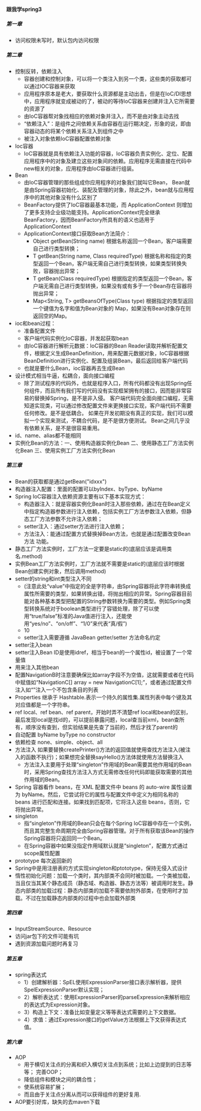 #### 跟我学spring3
##### 第一章
* 访问权限未写时，默认包内访问权限
##### 第二章
* 控制反转，依赖注入
	* 容器创建和控制对象，可以将一个类注入到另一个类，这些类的获取都可以通过IOC容器来获取
	* 应用程序原本是老大，要获取什么资源都是主动出击，但是在IoC/DI思想中，应用程序就变成被动的了，被动的等待IoC容器来创建并注入它所需要的资源了
	* 由IoC容器帮对象找相应的依赖对象并注入，而不是由对象主动去找
	* “依赖注入”：是组件之间依赖关系由容器在运行期决定，形象的说，即由容器动态的将某个依赖关系注入到组件之中
	* 被注入对象依赖IoC容器配置依赖对象
* Ioc容器
	* IoC容器就是具有依赖注入功能的容器，IoC容器负责实例化、定位、配置应用程序中的对象及建立这些对象间的依赖。应用程序无需直接在代码中new相关的对象，应用程序由IoC容器进行组装。
* Bean
	* 由IoC容器管理的那些组成你应用程序的对象我们就叫它Bean， Bean就是由Spring容器初始化、装配及管理的对象，除此之外，bean就与应用程序中的其他对象没有什么区别了
	* BeanFactory提供了IoC容器最基本功能，而 ApplicationContext 则增加了更多支持企业级功能支持。ApplicationContext完全继承BeanFactory，因而BeanFactory所具有的语义也适用于ApplicationContext
	* ApplicationContext接口获取Bean方法简介：
		* Object getBean(String name) 根据名称返回一个Bean，客户端需要自己进行类型转换；
		* T getBean(String name, Class<T> requiredType) 根据名称和指定的类型返回一个Bean，客户端无需自己进行类型转换，如果类型转换失败，容器抛出异常；
		* T getBean(Class<T> requiredType) 根据指定的类型返回一个Bean，客户端无需自己进行类型转换，如果没有或有多于一个Bean存在容器将抛出异常；
		* Map<String, T> getBeansOfType(Class<T> type) 根据指定的类型返回一个键值为名字和值为Bean对象的 Map，如果没有Bean对象存在则返回空的Map。
* ioc和bean过程：
	* 准备配置文件
	* 客户端代码实例化IoC容器，并发起获取bean
	* 由IoC容器进行解析元数据：IoC容器的Bean Reader读取并解析配置文件，根据定义生成BeanDefinition，用来配置元数据对象，IoC容器根据BeanDefinition进行实例化、配置及组装Bean，最后返回给客户端代码
	* 也就是要什么Bean，ioc容器再去生成Bean
* 设计模式相当牛逼，松耦合，面向接口编程
	* 除了测试程序的代码外，也就是程序入口，所有代码都没有出现Spring任何组件，而且所有我们写的代码没有实现框架拥有的接口，因而能非常容易的替换掉Spring，是不是非入侵。
客户端代码完全面向接口编程，无需知道实现类，可以通过修改配置文件来更换接口实现，客户端代码不需要任何修改。是不是低耦合。
如果在开发初期没有真正的实现，我们可以模拟一个实现来测试，不耦合代码，是不是很方便测试。
Bean之间几乎没有依赖关系，是不是很容易重用。
* id、name、alias都不能相同
* 实例化Bean的方法：一、使用构造器实例化Bean  二、使用静态工厂方法实例化Bean  三、使用实例工厂方法实例化Bean
##### 第三章
* Bean的获取都是通过getBean("idxxx")
* 构造器注入配置：里面的配置可以byIndex、byType、byName
* Spring IoC容器注入依赖资源主要有以下基本实现方式：
     * 构造器注入：就是容器实例化Bean时注入那些依赖，通过在在Bean定义中指定构造器参数进行注入依赖，包括实例工厂方法参数注入依赖，但静态工厂方法参数不允许注入依赖；
     * setter注入：通过setter方法进行注入依赖；
     * 方法注入：能通过配置方式替换掉Bean方法，也就是通过配置改变Bean方法 功能。
* 静态工厂方法实例时，工厂方法一定要是static的(底层应该是调用类名.method)
* 实例Bean工厂方法实例时，工厂方法就不需要是static的(底层应该时根据Bean创建实例对象，然后调用method)
* setter的string和int类型注入不同
	* <property name="message" value="Hello World!"/>  (注意此处“value”中指定的全是字符串，由Spring容器将此字符串转换成属性所需要的类型，如果转换出错，将抛出相应的异常。Spring容器目前能对各种基本类型把配置的String参数转换为需要的类型。例如Spring类型转换系统对于boolean类型进行了容错处理，除了可以使用“true/false”标准的Java值进行注入，还能使用“yes/no”、“on/off”、“1/0”来代表“真/假”)
	* <property name="index"><value>10</value></property>
	* setter注入需要遵循 JavaBean getter/setter 方法命名约定
* setter注入bean
* setter注入Bean ID是使用idref，相当于bean的一个属性id，被设置了一个常量值
* <ref>用来注入其他bean
* 配置NavigationB时注意要确保比如array字段不为空值，这就需要或者在代码中赋值如“NavigationC[] array = new NavigationC[1];”，或者通过配置文件注入如“<list></list>”注入一个不包含条目的列表
* Properties 继承于 Hashtable.表示一个持久的属性集.属性列表中每个键及其对应值都是一个字符串。
* ref local、ref bean、ref parent，开始时弄不清楚ref local和bean的区别，最后发现local是找id的，可以提前暴露问题，local查当前xml，bean查所有，顺序没有查到，但实验结果是先查了当前的，然后才找了parent的
* 自动配置 byName byType no constructor
* 依赖检查 none、simple、object、all
* 方法注入 如果要替换createPrinter()方法的返回值就使用查找方法注入(被注入的函数不执行)；如果想完全替换sayHello()方法体就使用方法替换注入
	* 方法注入主要用于处理“singleton”作用域的Bean需要其他作用域的Bean时，采用Spring查找方法注入方式无需修改任何代码即能获取需要的其他作用域的Bean。
* Spring 容器看作 beans，在 XML 配置文件中 beans 的 auto-wire 属性设置为 byName。然后，它尝试将它的属性与配置文件中定义为相同名称的 beans 进行匹配和连接。如果找到匹配项，它将注入这些 beans，否则，它将抛出异常。
* singleton
	* 指“singleton”作用域的Bean只会在每个Spring IoC容器中存在一个实例，而且其完整生命周期完全由Spring容器管理。对于所有获取该Bean的操作Spring容器将只返回同一个Bean。
	* 在Spring容器中如果没指定作用域默认就是“singleton”，配置方式通过scope属性配置
* prototype 每次返回新的
* Spring中是用注册表的方式实现singleton和ptototype，保持无侵入式设计
* 惰性初始化问题：加载一个类时，其内部类不会同时被加载。一个类被加载，当且仅当其某个静态成员（静态域、构造器、静态方法等）被调用时发生。静态内部类的加载过程：静态内部类的加载不需要依附外部类，在使用时才加载。不过在加载静态内部类的过程中也会加载外部类
##### 第四章
* InputStreamSource、Resource
* 访问jar包下的文件可能有坑
* 遇到资源加载问题时再复习
##### 第五章
* spring表达式
	* 1）创建解析器：SpEL使用ExpressionParser接口表示解析器，提供SpelExpressionParser默认实现；
	* 2）解析表达式：使用ExpressionParser的parseExpression来解析相应的表达式为Expression对象。
	* 3）构造上下文：准备比如变量定义等等表达式需要的上下文数据。
	* 4）求值：通过Expression接口的getValue方法根据上下文获得表达式值。
##### 第六章
* AOP
	* 用于横切关注点的分离和织入横切关注点到系统；比如上边提到的日志等等；
完善OOP；
	* 降低组件和模块之间的耦合性；
	* 使系统容易扩展；
	* 而且由于关注点分离从而可以获得组件的更好复用.
* AOP要引好库，缺失的去maven下载
